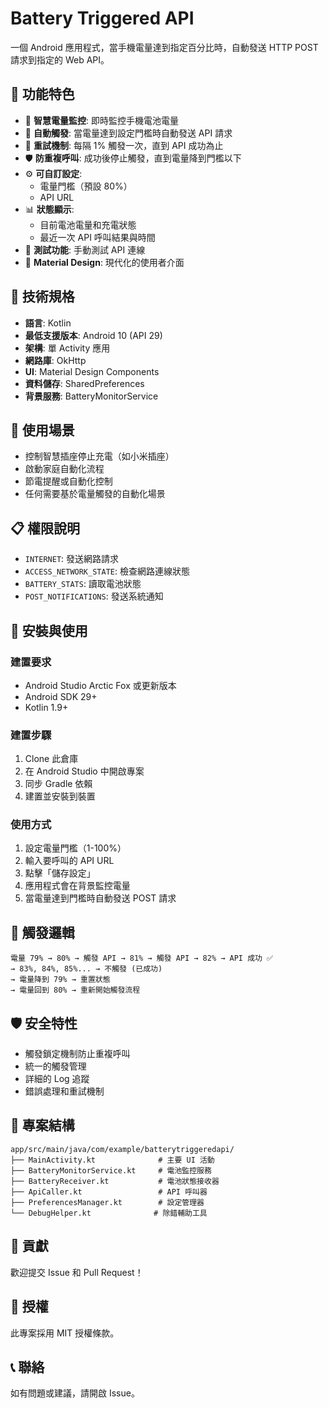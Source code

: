 # Battery Triggered API

一個 Android 應用程式，當手機電量達到指定百分比時，自動發送 HTTP POST 請求到指定的 Web API。

## 📱 功能特色

- 🔋 **智慧電量監控**: 即時監控手機電池電量
- 🎯 **自動觸發**: 當電量達到設定門檻時自動發送 API 請求
- 🔄 **重試機制**: 每隔 1% 觸發一次，直到 API 成功為止
- 🛡️ **防重複呼叫**: 成功後停止觸發，直到電量降到門檻以下
- ⚙️ **可自訂設定**: 
  - 電量門檻（預設 80%）
  - API URL
- 📊 **狀態顯示**: 
  - 目前電池電量和充電狀態
  - 最近一次 API 呼叫結果與時間
- 🧪 **測試功能**: 手動測試 API 連線
- 🎨 **Material Design**: 現代化的使用者介面

## 🔧 技術規格

- **語言**: Kotlin
- **最低支援版本**: Android 10 (API 29)
- **架構**: 單 Activity 應用
- **網路庫**: OkHttp
- **UI**: Material Design Components
- **資料儲存**: SharedPreferences
- **背景服務**: BatteryMonitorService

## 🎯 使用場景

- 控制智慧插座停止充電（如小米插座）
- 啟動家庭自動化流程
- 節電提醒或自動化控制
- 任何需要基於電量觸發的自動化場景

## 📋 權限說明

- `INTERNET`: 發送網路請求
- `ACCESS_NETWORK_STATE`: 檢查網路連線狀態
- `BATTERY_STATS`: 讀取電池狀態
- `POST_NOTIFICATIONS`: 發送系統通知

## 🚀 安裝與使用

### 建置要求
- Android Studio Arctic Fox 或更新版本
- Android SDK 29+
- Kotlin 1.9+

### 建置步驟
1. Clone 此倉庫
2. 在 Android Studio 中開啟專案
3. 同步 Gradle 依賴
4. 建置並安裝到裝置

### 使用方式
1. 設定電量門檻（1-100%）
2. 輸入要呼叫的 API URL
3. 點擊「儲存設定」
4. 應用程式會在背景監控電量
5. 當電量達到門檻時自動發送 POST 請求

## 🔄 觸發邏輯

```
電量 79% → 80% → 觸發 API → 81% → 觸發 API → 82% → API 成功 ✅
→ 83%, 84%, 85%... → 不觸發 (已成功)
→ 電量降到 79% → 重置狀態
→ 電量回到 80% → 重新開始觸發流程
```

## 🛡️ 安全特性

- 觸發鎖定機制防止重複呼叫
- 統一的觸發管理
- 詳細的 Log 追蹤
- 錯誤處理和重試機制

## 📁 專案結構

```
app/src/main/java/com/example/batterytriggeredapi/
├── MainActivity.kt              # 主要 UI 活動
├── BatteryMonitorService.kt     # 電池監控服務
├── BatteryReceiver.kt           # 電池狀態接收器
├── ApiCaller.kt                 # API 呼叫器
├── PreferencesManager.kt        # 設定管理器
└── DebugHelper.kt              # 除錯輔助工具
```

## 🤝 貢獻

歡迎提交 Issue 和 Pull Request！

## 📄 授權

此專案採用 MIT 授權條款。

## 📞 聯絡

如有問題或建議，請開啟 Issue。